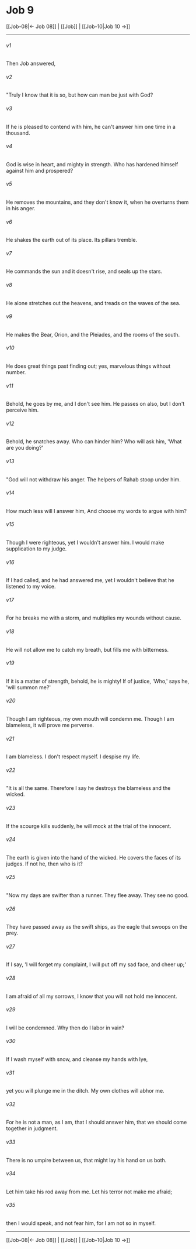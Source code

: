# Job 9

[[Job-08|← Job 08]] | [[Job]] | [[Job-10|Job 10 →]]
***



###### v1 
Then Job answered, 

###### v2 
"Truly I know that it is so, but how can man be just with God? 

###### v3 
If he is pleased to contend with him, he can't answer him one time in a thousand. 

###### v4 
God is wise in heart, and mighty in strength. Who has hardened himself against him and prospered? 

###### v5 
He removes the mountains, and they don't know it, when he overturns them in his anger. 

###### v6 
He shakes the earth out of its place. Its pillars tremble. 

###### v7 
He commands the sun and it doesn't rise, and seals up the stars. 

###### v8 
He alone stretches out the heavens, and treads on the waves of the sea. 

###### v9 
He makes the Bear, Orion, and the Pleiades, and the rooms of the south. 

###### v10 
He does great things past finding out; yes, marvelous things without number. 

###### v11 
Behold, he goes by me, and I don't see him. He passes on also, but I don't perceive him. 

###### v12 
Behold, he snatches away. Who can hinder him? Who will ask him, 'What are you doing?' 

###### v13 
"God will not withdraw his anger. The helpers of Rahab stoop under him. 

###### v14 
How much less will I answer him, And choose my words to argue with him? 

###### v15 
Though I were righteous, yet I wouldn't answer him. I would make supplication to my judge. 

###### v16 
If I had called, and he had answered me, yet I wouldn't believe that he listened to my voice. 

###### v17 
For he breaks me with a storm, and multiplies my wounds without cause. 

###### v18 
He will not allow me to catch my breath, but fills me with bitterness. 

###### v19 
If it is a matter of strength, behold, he is mighty! If of justice, 'Who,' says he, 'will summon me?' 

###### v20 
Though I am righteous, my own mouth will condemn me. Though I am blameless, it will prove me perverse. 

###### v21 
I am blameless. I don't respect myself. I despise my life. 

###### v22 
"It is all the same. Therefore I say he destroys the blameless and the wicked. 

###### v23 
If the scourge kills suddenly, he will mock at the trial of the innocent. 

###### v24 
The earth is given into the hand of the wicked. He covers the faces of its judges. If not he, then who is it? 

###### v25 
"Now my days are swifter than a runner. They flee away. They see no good. 

###### v26 
They have passed away as the swift ships, as the eagle that swoops on the prey. 

###### v27 
If I say, 'I will forget my complaint, I will put off my sad face, and cheer up;' 

###### v28 
I am afraid of all my sorrows, I know that you will not hold me innocent. 

###### v29 
I will be condemned. Why then do I labor in vain? 

###### v30 
If I wash myself with snow, and cleanse my hands with lye, 

###### v31 
yet you will plunge me in the ditch. My own clothes will abhor me. 

###### v32 
For he is not a man, as I am, that I should answer him, that we should come together in judgment. 

###### v33 
There is no umpire between us, that might lay his hand on us both. 

###### v34 
Let him take his rod away from me. Let his terror not make me afraid; 

###### v35 
then I would speak, and not fear him, for I am not so in myself.

***
[[Job-08|← Job 08]] | [[Job]] | [[Job-10|Job 10 →]]
